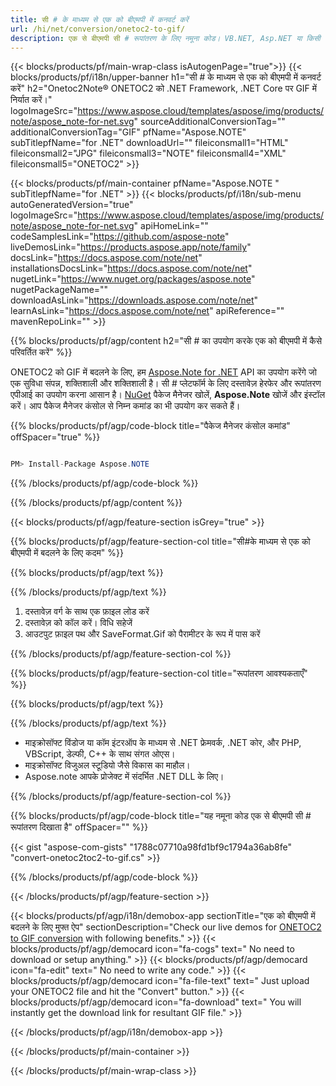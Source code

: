 ```yaml
---
title: सी # के माध्यम से एक को बीएमपी में कनवर्ट करें 
url: /hi/net/conversion/onetoc2-to-gif/ 
description: एक से बीएमपी सी # रूपांतरण के लिए नमूना कोड। VB.NET, Asp.NET या किसी .NET आधारित एप्लिकेशन के भीतर GIF रूपांतरण के लिए बैच वन फ़ाइलों के लिए API उदाहरण कोड का उपयोग करें।
---
```


{{< blocks/products/pf/main-wrap-class isAutogenPage="true">}}
{{< blocks/products/pf/i18n/upper-banner h1="सी # के माध्यम से एक को बीएमपी में कनवर्ट करें" h2="Onetoc2Note® ONETOC2 को .NET Framework, .NET Core पर GIF में निर्यात करें।" logoImageSrc="https://www.aspose.cloud/templates/aspose/img/products/note/aspose_note-for-net.svg" sourceAdditionalConversionTag="" additionalConversionTag="GIF" pfName="Aspose.NOTE" subTitlepfName="for .NET" downloadUrl="" fileiconsmall1="HTML" fileiconsmall2="JPG" fileiconsmall3="NOTE" fileiconsmall4="XML" fileiconsmall5="ONETOC2" >}}

{{< blocks/products/pf/main-container pfName="Aspose.NOTE " subTitlepfName="for .NET" >}}
{{< blocks/products/pf/i18n/sub-menu autoGeneratedVersion="true" logoImageSrc="https://www.aspose.cloud/templates/aspose/img/products/note/aspose_note-for-net.svg" apiHomeLink="" codeSamplesLink="https://github.com/aspose-note" liveDemosLink="https://products.aspose.app/note/family" docsLink="https://docs.aspose.com/note/net" installationsDocsLink="https://docs.aspose.com/note/net" nugetLink="https://www.nuget.org/packages/aspose.note" nugetPackageName="" downloadAsLink="https://downloads.aspose.com/note/net" learnAsLink="https://docs.aspose.com/note/net" apiReference="" mavenRepoLink="" >}}

{{% blocks/products/pf/agp/content h2="सी # का उपयोग करके एक को बीएमपी में कैसे परिवर्तित करें" %}}

ONETOC2 को GIF में बदलने के लिए, हम <a href=https://products.aspose.com/note/net>Aspose.Note for .NET</a> API का उपयोग करेंगे जो एक सुविधा संपन्न, शक्तिशाली और शक्तिशाली है। सी # प्लेटफॉर्म के लिए दस्तावेज़ हेरफेर और रूपांतरण एपीआई का उपयोग करना आसान है। <a href=https://www.nuget.org/packages/aspose.note>NuGet</a> पैकेज मैनेजर खोलें, <b>Aspose.Note</b> खोजें और इंस्टॉल करें। आप पैकेज मैनेजर कंसोल से निम्न कमांड का भी उपयोग कर सकते हैं।

{{% blocks/products/pf/agp/code-block title="पैकेज मैनेजर कंसोल कमांड" offSpacer="true" %}}

```cs

PM> Install-Package Aspose.NOTE

```

{{% /blocks/products/pf/agp/code-block %}}

{{% /blocks/products/pf/agp/content %}}

{{< blocks/products/pf/agp/feature-section isGrey="true" >}}

{{% blocks/products/pf/agp/feature-section-col title="सी#के माध्यम से एक को बीएमपी में बदलने के लिए कदम" %}}

{{% blocks/products/pf/agp/text %}}

{{% /blocks/products/pf/agp/text %}}

1. दस्तावेज़ वर्ग के साथ एक फ़ाइल लोड करें
1. दस्तावेज़ को कॉल करें। विधि सहेजें
1. आउटपुट फ़ाइल पथ और SaveFormat.Gif को पैरामीटर के रूप में पास करें

{{% /blocks/products/pf/agp/feature-section-col %}}

{{% blocks/products/pf/agp/feature-section-col title="रूपांतरण आवश्यकताएँ" %}}

{{% blocks/products/pf/agp/text %}}

{{% /blocks/products/pf/agp/text %}}

- माइक्रोसॉफ्ट विंडोज या कॉम इंटरऑप के माध्यम से .NET फ्रेमवर्क, .NET कोर, और PHP, VBScript, डेल्फी, C++ के साथ संगत ओएस।
- माइक्रोसॉफ्ट विजुअल स्टूडियो जैसे विकास का माहौल।
- Aspose.note आपके प्रोजेक्ट में संदर्भित .NET DLL के लिए।

{{% /blocks/products/pf/agp/feature-section-col %}}

{{% blocks/products/pf/agp/code-block title="यह नमूना कोड एक से बीएमपी सी # रूपांतरण दिखाता है" offSpacer="" %}}

{{< gist "aspose-com-gists" "1788c07710a98fd1bf9c1794a36ab8fe" "convert-onetoc2toc2-to-gif.cs" >}}

{{% /blocks/products/pf/agp/code-block %}}

{{< /blocks/products/pf/agp/feature-section >}}

<!-- aboutfile Starts -->

{{< blocks/products/pf/agp/i18n/demobox-app sectionTitle="एक को बीएमपी में बदलने के लिए मुफ्त ऐप" sectionDescription="Check our live demos for [ONETOC2 to GIF conversion](https://products.aspose.app/note/conversion/onetoc2-to-gif) with following benefits." >}}
        {{< blocks/products/pf/agp/democard icon="fa-cogs" text=" No need to download or setup anything." >}}
        {{< blocks/products/pf/agp/democard icon="fa-edit" text=" No need to write any code." >}}
        {{< blocks/products/pf/agp/democard icon="fa-file-text" text=" Just upload your ONETOC2 file and hit the \"Convert\" button." >}}
        {{< blocks/products/pf/agp/democard icon="fa-download" text=" You will instantly get the download link for resultant GIF file." >}}
   
{{< /blocks/products/pf/agp/i18n/demobox-app >}}

<!-- aboutfile Ends -->
{{< /blocks/products/pf/main-container >}}
    
{{< /blocks/products/pf/main-wrap-class >}}